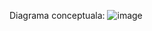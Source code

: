 
Diagrama conceptuala:
![image](https://github.com/EnacheGeorgeAlexandru/ProiectBD/assets/90408256/3176876c-d258-49bf-ba99-a8893f05c9ec)
